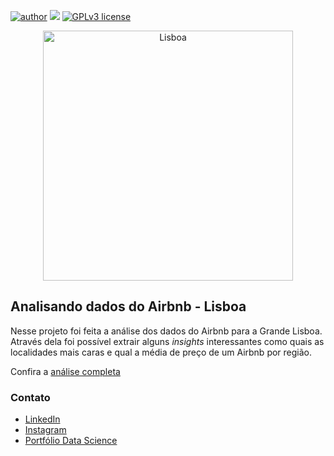 [![author](https://img.shields.io/badge/author-virb30-blue.svg)](https://www.linkedin.com/in/vinicius-boscoa/) 
[![](https://img.shields.io/badge/python-3.7+-green.svg)](https://www.python.org/downloads/release/python-365/) 
[![GPLv3 license](https://img.shields.io/badge/License-GPLv3-blue.svg)](http://perso.crans.org/besson/LICENSE.html) 


<p align="center">
  <img src="https://images.unsplash.com/photo-1599069259192-1ce408f17188?ixlib=rb-1.2.1&ixid=MnwxMjA3fDB8MHxwaG90by1wYWdlfHx8fGVufDB8fHx8&auto=format&fit=crop&w=2700&q=80" 
  alt="Lisboa" height="400px" />
</p>


## Analisando dados do Airbnb - Lisboa

Nesse projeto foi feita a análise dos dados do Airbnb para a Grande Lisboa. Através dela foi possível extrair alguns *insights* interessantes como quais as localidades mais caras
e qual a média de preço de um Airbnb por região.

Confira a [análise completa](https://colab.research.google.com/drive/1H1GHthXObl2WxiciECyKtqJFlLK2Qgma?usp=sharing)

### Contato

* [LinkedIn](https://linkedin.com/in/vinicius-boscoa)
* [Instagram](https://instagram.com/viniciusboscoa)
* [Portfólio Data Science](https://github.com/virb30/data-science)
